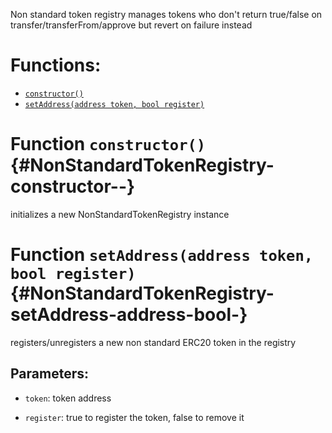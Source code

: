 Non standard token registry
manages tokens who don't return true/false on transfer/transferFrom/approve but revert on failure instead 

# Functions:
- [`constructor()`](#NonStandardTokenRegistry-constructor--)
- [`setAddress(address token, bool register)`](#NonStandardTokenRegistry-setAddress-address-bool-)


# Function `constructor()` {#NonStandardTokenRegistry-constructor--}
initializes a new NonStandardTokenRegistry instance
# Function `setAddress(address token, bool register)` {#NonStandardTokenRegistry-setAddress-address-bool-}
registers/unregisters a new non standard ERC20 token in the registry

## Parameters:
- `token`:    token address

- `register`: true to register the token, false to remove it

